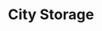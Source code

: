 ---
title: "City Storage"
url: /kerrville/city-storage-francisco-lemos-street/
shop: storage rental
---